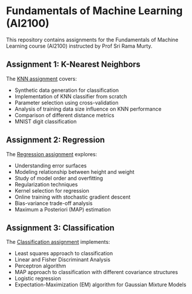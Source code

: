 # Fundamentals of Machine Learning (AI2100)

This repository contains assignments for the Fundamentals of Machine Learning course (AI2100) instructed by Prof Sri Rama Murty.

## Assignment 1: K-Nearest Neighbors

The [KNN assignment](Assign1_KNN.ipynb) covers:

- Synthetic data generation for classification
- Implementation of KNN classifier from scratch
- Parameter selection using cross-validation
- Analysis of training data size influence on KNN performance
- Comparison of different distance metrics
- MNIST digit classification

## Assignment 2: Regression

The [Regression assignment](Assign2_Regression.ipynb) explores:

- Understanding error surfaces
- Modeling relationship between height and weight
- Study of model order and overfitting
- Regularization techniques
- Kernel selection for regression
- Online training with stochastic gradient descent
- Bias-variance trade-off analysis
- Maximum a Posteriori (MAP) estimation

## Assignment 3: Classification

The [Classification assignment](Assign3_Classification.ipynb) implements:

- Least squares approach to classification
- Linear and Fisher Discriminant Analysis
- Perceptron algorithm
- MAP approach to classification with different covariance structures
- Logistic regression
- Expectation-Maximization (EM) algorithm for Gaussian Mixture Models
